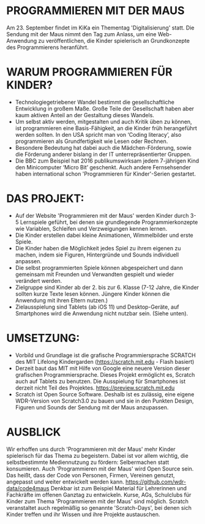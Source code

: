 # PROGRAMMIEREN MIT DER MAUS
Am 23. September findet im KiKa ein Thementag 'Digitalisierung' statt. Die Sendung mit der Maus nimmt den Tag zum Anlass, um eine Web-Anwendung zu veröffentlichen, die Kinder spielerisch an Grundkonzepte des Programmierens heranführt.

# WARUM PROGRAMMIEREN FÜR KINDER?
- Technologiegetriebener Wandel bestimmt die gesellschaftliche Entwicklung in großem Maße. Große Teile der Gesellschaft haben aber kaum aktiven Anteil an der Gestaltung dieses Wandels.
- Um selbst aktiv werden, mitgestalten und auch Kritik üben zu können, ist programmieren eine Basis-Fähigkeit, an die Kinder früh herangeführt werden sollten. In den USA spricht man von ‘Coding literacy’, also programmieren als Grundfertigkeit wie Lesen oder Rechnen.
- Besondere Bedeutung hat dabei auch die Mädchen-Förderung, sowie die Förderung anderer bislang in der IT unterrepräsentierter Gruppen.
- Die BBC zum Beispiel hat 2016 publikumswirksam jedem 7-jährigen Kind den Minicomputer ‘Micro Bit’ geschenkt. Auch andere Fernsehsender haben international schon 'Programmieren für Kinder'-Serien gestartet.

# DAS PROJEKT:
- Auf der Website 'Programmieren mit der Maus' werden Kinder durch 3-5 Lernspiele geführt, bei denen sie grundlegende Programmierkonzepte wie Variablen, Schleifen und Verzweigungen kennen lernen.
- Die Kinder erstellen dabei kleine Animationen, Wimmelbilder und erste Spiele.
- Die Kinder haben die Möglichkeit jedes Spiel zu ihrem eigenen zu machen, indem sie Figuren, Hintergründe und Sounds individuell anpassen.
- Die selbst programmierten Spiele können abgespeichert und dann gemeinsam mit Freunden und Verwandten gespielt und wieder verändert werden.
- Zielgruppe sind Kinder ab der 2. bis zur 6. Klasse (7-12 Jahre, die Kinder sollten kurze Texte lesen können. Jüngere Kinder können die Anwendung mit ihren Eltern nutzen.)
- Zielausspielung sind Tablets (ab iOS 11) und Desktop-Geräte, auf Smartphones wird die Anwendung nicht nutzbar sein. (Siehe unten).


# UMSETZUNG:
- Vorbild und Grundlage ist die grafische Programmiersprache SCRATCH des MIT Lifelong Kindergarden (https://scratch.mit.edu - Flash basiert)
- Derzeit baut das MIT mit Hilfe von Google eine neuere Version dieser grafischen Programmiersprache. Dieses Projekt ermöglicht es, Scratch auch auf Tablets zu benutzen. Die Ausspielung für Smartphones ist derzeit nicht Teil des Projektes. https://preview.scratch.mit.edu
- Scratch ist Open Source Software. Deshalb ist es zulässig, eine eigene WDR-Version von Scratch3.0 zu bauen und sie in den Punkten Design, Figuren und Sounds der Sendung mit der Maus anzupassen.

# AUSBLICK
Wir erhoffen uns durch 'Programmieren mit der Maus' mehr Kinder spielerisch für das Thema zu begeistern. Dabei ist vor allem wichtig, die selbstbestimmte Mediennutzung zu fördern: Selbermachen statt konsumieren.
Auch 'Programmieren mit der Maus' wird Open Source sein. Das heißt, dass der Code von Personen, Firmen, Vereinen genutzt, angepasst und weiter entwickelt werden kann. https://github.com/wdr-data/code4maus
Denkbar ist zum Beispiel Material für Lehrerinnen und Fachkräfte im offenen Ganztag zu entwickeln. Kurse, AGs, Schulclubs für Kinder zum Thema 'Programmieren mit der Maus' sind möglich. Scratch veranstaltet auch regelmäßig so genannte 'Scratch-Days', bei denen sich Kinder treffen und ihr Wissen und ihre Projekte austauschen.